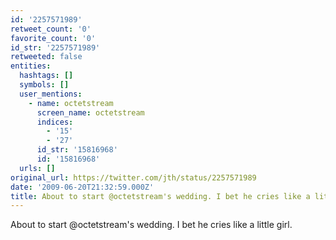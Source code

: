 ```yaml
---
id: '2257571989'
retweet_count: '0'
favorite_count: '0'
id_str: '2257571989'
retweeted: false
entities:
  hashtags: []
  symbols: []
  user_mentions:
    - name: octetstream
      screen_name: octetstream
      indices:
        - '15'
        - '27'
      id_str: '15816968'
      id: '15816968'
  urls: []
original_url: https://twitter.com/jth/status/2257571989
date: '2009-06-20T21:32:59.000Z'
title: About to start @octetstream's wedding. I bet he cries like a little girl.
---
```


About to start @octetstream's wedding. I bet he cries like a little girl.